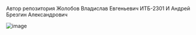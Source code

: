 Автор репозитория Жолобов Владислав Евгеньевич ИТБ-2301
И Андрей Брезгин Александрович

![image](https://user-images.githubusercontent.com/75520011/111985008-253d0300-8b1d-11eb-8d46-f1434970372d.png)
